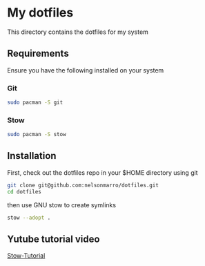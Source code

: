 # My dotfiles

This directory contains the dotfiles for my system

## Requirements

Ensure you have the following installed on your system

### Git

```bash
sudo pacman -S git
```

### Stow

```bash
sudo pacman -S stow
```

## Installation

First, check out the dotfiles repo in your $HOME directory using git

```bash
git clone git@github.com:nelsonmarro/dotfiles.git
cd dotfiles
```

then use GNU stow to create symlinks

```bash
stow --adopt .
```

## Yutube tutorial video

[Stow-Tutorial](https://youtu.be/y6XCebnB9gs?si=OAQIpCa-ME6Mi1St)
